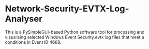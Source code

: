 # Network-Security-EVTX-Log-Analyser
This is a PySimpleGUI-based Python software tool for processing and visualising selected Windows Event Security.evtx log files that meet a conditions in Event ID 4688.
